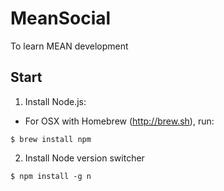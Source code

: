# MeanSocial
To learn MEAN development

## Start
1. Install Node.js:
 - For OSX with Homebrew (http://brew.sh), run:
 
 ```
 $ brew install npm
 ```
 2. Install Node version switcher
 ```
 $ npm install -g n
 ```

